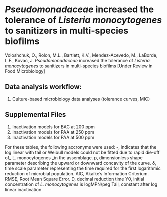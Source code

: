 # _Pseudomonadaceae_ increased the tolerance of _Listeria monocytogenes_ to sanitizers in multi-species biofilms
Voloshchuk, O., Rolon, M.L., Bartlett, K.V., Mendez-Acevedo, M., LaBorde, L.F., Kovac, J. _Pseudomonadaceae_ increased the tolerance of _Listeria monocytogenes_ to sanitizers in multi-species biofilms [Under Review in Food Microbiology]


## Data analysis workflow:
1. Culture-based microbiology data analyses (tolerance curves, MIC)

## Supplemental Files
1. Inactivation models for BAC at 200 ppm
2. Inactivation models for PAA at 250 ppm
3. Inactivation models for PAA at 500 ppm

For these tables, the following accronyms were used:
-, indicates that the log linear with tail or Weibull models could not be fitted due to rapid die-off of_ L. monocytogenes _in the assemblage.
p, dimensionless shape parameter describing the upward or downward concavity of the curve. 
δ, time scale parameter representing the time required for the first logarithmic reduction of microbial population. 
AIC, Akaike’s Information Criterium. 
RMSE, Root Mean Square Error. 
D, decimal reduction time
Y0, initial concentration of _L. monocytogenes_ is logMPN/peg
Tail, constant after log linear inactivation
